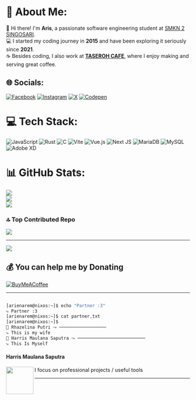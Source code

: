 # 💫 About Me:
👋 Hi there! I'm **Aris**, a passionate software engineering student at [SMKN 2 SINGOSARI](https://www.smkn2singosari.sch.id).<br>
💻 I started my coding journey in **2015** and have been exploring it seriously since **2021**. <br>
☕ Besides coding, I also work at **[TASEROH CAFE](#)**, where I enjoy making and serving great coffee.  


## 🌐 Socials:
[![Facebook](https://img.shields.io/badge/Facebook-%231877F2.svg?logo=Facebook&logoColor=white)](https://facebook.com/arierieel) [![Instagram](https://img.shields.io/badge/Instagram-%23E4405F.svg?logo=Instagram&logoColor=white)](https://instagram.com/helvatich) [![X](https://img.shields.io/badge/X-black.svg?logo=X&logoColor=white)](https://x.com/HartodXD) [![Codepen](https://img.shields.io/badge/Codepen-000000?style=for-the-badge&logo=codepen&logoColor=white)](https://codepen.io/Witthayanuraks) 

# 💻 Tech Stack:
![JavaScript](https://img.shields.io/badge/javascript-%23323330.svg?style=for-the-badge&logo=javascript&logoColor=%23F7DF1E) ![Rust](https://img.shields.io/badge/rust-%23000000.svg?style=for-the-badge&logo=rust&logoColor=white) ![C](https://img.shields.io/badge/c-%2300599C.svg?style=for-the-badge&logo=c&logoColor=white) ![Vite](https://img.shields.io/badge/vite-%23646CFF.svg?style=for-the-badge&logo=vite&logoColor=white) ![Vue.js](https://img.shields.io/badge/vue.js-%2335495e.svg?style=for-the-badge&logo=vuedotjs&logoColor=%234FC08D) ![Next JS](https://img.shields.io/badge/Next-black?style=for-the-badge&logo=next.js&logoColor=white) ![MariaDB](https://img.shields.io/badge/MariaDB-003545?style=for-the-badge&logo=mariadb&logoColor=white) ![MySQL](https://img.shields.io/badge/mysql-4479A1.svg?style=for-the-badge&logo=mysql&logoColor=white) ![Adobe XD](https://img.shields.io/badge/Adobe%20XD-470137?style=for-the-badge&logo=Adobe%20XD&logoColor=#FF61F6)
# 📊 GitHub Stats:
![](https://github-readme-stats.vercel.app/api?username=Witthayanuraks&theme=dark&hide_border=false&include_all_commits=true&count_private=true)<br/>
![](https://github-readme-streak-stats.herokuapp.com/?user=Witthayanuraks&theme=dark&hide_border=false)<br/>
![](https://github-readme-stats.vercel.app/api/top-langs/?username=Witthayanuraks&theme=dark&hide_border=false&include_all_commits=true&count_private=true&layout=compact)

### 🔝 Top Contributed Repo
![](https://github-contributor-stats.vercel.app/api?username=Witthayanuraks&limit=5&theme=dark&combine_all_yearly_contributions=true)

---
[![](https://visitcount.itsvg.in/api?id=Witthayanuraks&icon=0&color=0)](https://visitcount.itsvg.in)

  ## 💰 You can help me by Donating
  [![BuyMeACoffee](https://img.shields.io/badge/Buy%20Me%20a%20Coffee-ffdd00?style=for-the-badge&logo=buy-me-a-coffee&logoColor=black)](https://buymeacoffee.com/thanyann) 

----

```bash

[arienarem@nixos:~]$ echo "Partner :3"
⤷ Partner :3
[arienarem@nixos:~]$ cat partner.txt
[arienarem@nixos:~]$
👩 Rhazelina Putri ⤳ ──────────────────
⤷ This is my wife
👨 Harris Maulana Saputra ⤳ ──────────────────────────
⤷ This Is Myself

```

#### Harris Maulana Saputra

[<img align="left" src="https://avatars.githubusercontent.com/u/157617202?v=4" width=75 />](https://github.com/arrrieshui) I focus on professional projects / useful tools

------

